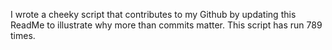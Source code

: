 I wrote a cheeky script that contributes to my Github by updating this ReadMe to illustrate why more than commits matter. This script has run 789 times.